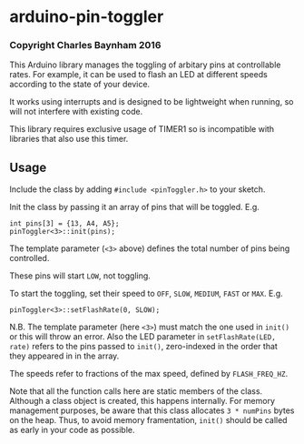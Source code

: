 
arduino-pin-toggler
===================

### Copyright Charles Baynham 2016

This Arduino library manages the toggling of arbitary pins at controllable rates. 
For example, it can be used to flash an LED at different speeds according
to the state of your device. 

It works using interrupts and is designed to be lightweight when running,
so will not interfere with existing code. 

This library requires exclusive usage of TIMER1 so is incompatible with
libraries that also use this timer. 

Usage
-----

Include the class by adding `#include <pinToggler.h>` to your sketch.

Init the class by passing it an array of pins that will be toggled. E.g.

	int pins[3] = {13, A4, A5};
	pinToggler<3>::init(pins);

The template parameter (`<3>` above) defines the total number of pins being controlled.

These pins will start `LOW`, not toggling. 

To start the toggling, set their speed to `OFF`, `SLOW`, `MEDIUM`, `FAST` or `MAX`. E.g.

	pinToggler<3>::setFlashRate(0, SLOW);

N.B. The template parameter (here `<3>`) must match the one used in `init()` or this will
throw an error. Also the LED parameter in `setFlashRate(LED, rate)` refers to the pins passed to `init()`, zero-indexed in the order that they appeared in in the array.

The speeds refer to fractions of the max speed, defined by `FLASH_FREQ_HZ`.

Note that all the function calls here are static members of the class. Although a class object
is created, this happens internally. For memory management purposes, be aware that this class 
allocates `3 * numPins` bytes on the heap. Thus, to avoid memory framentation, `init()` should be called
as early in your code as possible. 
